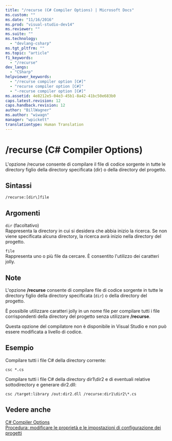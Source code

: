 ```yaml
---
title: "/recurse (C# Compiler Options) | Microsoft Docs"
ms.custom: ""
ms.date: "11/16/2016"
ms.prod: "visual-studio-dev14"
ms.reviewer: ""
ms.suite: ""
ms.technology: 
  - "devlang-csharp"
ms.tgt_pltfrm: ""
ms.topic: "article"
f1_keywords: 
  - "/recurse"
dev_langs: 
  - "CSharp"
helpviewer_keywords: 
  - "/recurse compiler option [C#]"
  - "recurse compiler option [C#]"
  - "-recurse compiler option [C#]"
ms.assetid: 4e8212e5-04e3-45b1-8a42-41bc50e683b0
caps.latest.revision: 12
caps.handback.revision: 12
author: "BillWagner"
ms.author: "wiwagn"
manager: "wpickett"
translationtype: Human Translation
---
```

# /recurse (C# Compiler Options)
L'opzione \/recurse consente di compilare il file di codice sorgente in tutte le directory figlio della directory specificata \(dir\) o della directory del progetto.  
  
## Sintassi  
  
```  
/recurse:[dir\]file  
```  
  
## Argomenti  
 `dir` \(facoltativo\)  
 Rappresenta la directory in cui si desidera che abbia inizio la ricerca.  Se non viene specificata alcuna directory, la ricerca avrà inizio nella directory del progetto.  
  
 `file`  
 Rappresenta uno o più file da cercare.  È consentito l'utilizzo dei caratteri jolly.  
  
## Note  
 L'opzione **\/recurse** consente di compilare file di codice sorgente in tutte le directory figlio della directory specificata \(`dir`\) o della directory del progetto.  
  
 È possibile utilizzare caratteri jolly in un nome file per compilare tutti i file corrispondenti della directory del progetto senza utilizzare **\/recurse**.  
  
 Questa opzione del compilatore non è disponibile in Visual Studio e non può essere modificata a livello di codice.  
  
## Esempio  
 Compilare tutti i file C\# della directory corrente:  
  
```  
csc *.cs  
```  
  
 Compilare tutti i file C\# della directory dir1\\dir2 e di eventuali relative sottodirectory e generare dir2.dll:  
  
```  
csc /target:library /out:dir2.dll /recurse:dir1\dir2\*.cs  
```  
  
## Vedere anche  
 [C\# Compiler Options](../../../csharp/language-reference/compiler-options/index.md)   
 [Procedura: modificare le proprietà e le impostazioni di configurazione dei progetti](http://msdn.microsoft.com/it-it/e7184bc5-2f2b-4b4f-aa9a-3ecfcbc48b67)